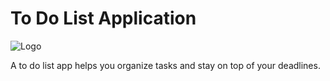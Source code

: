 # To Do List Application
![Logo](https://lh3.googleusercontent.com/fuh6EAMDkvdmtQ9ZUZi4PYMEsOHGWSpGHJA8RzKdYw_784MMze_QWZP2s5Uli9sO4kXwNqlYdtuTH0D-L27Obq3azEsgdf1VyJGgtMep0tDTydh8Sw8AQnFrKUU5ajTmjYWdSNx3YUke3sR88gAGydtT9QDtOYPwFIQFAzsqMDg1VmhUuwHcg2F01Te0goos_gdyRrSoJ5Hl6RYk2DNyHt-mlg1tWmQoIwDhWjM7kosyg-6xzJw6rkYaVWs1-3kTGbxy5MxgEeqpzTZWSczKzHIkhlbzL9GdW5WntRUEKXbot8zKGxaoX8gU8_w6o_4se-1bLVPQzRgrSl-GoFxlvBGB095TD47qPaj48OMmKD7A88q7BNHauFv248xSMHuEwRPGZYrI99tP8g0Qf8GN4yrYe44eA2DASsdn0OT-On26hBSPZeVbyow5bm_qPj4al8My2wbFhaokjFtnTYmFGWQtfZepUWPmGIJNDG0OxYFjMzDxFlpCRoKtfT0iqOHGrWRxh-wo5NJS03f67D9iS5MiZjovyR-1gnMlO5CjhQWkFCuQqhbNl9ppmdI88JD1_kHBL-xsaIHeHtoqurnzf454bG4GvQYDFX6R2ePnuOtjp_35CKi0WqujZIQEs9FDNy5-8BThKPqkwfNcylFmB5U6RqJzTwSS9sHpKL5btHZByz7SkA_JS0hD-29IXHEP--2ztQy8iGmdVdqP08SWzCJvQUvlHCv595n_TsLtxOkSOXvI6iWO67uOjlq0JBeFM38Ir3yLdVOCcc6H5uGw6gMp-u2b8idT7LtZLjhTywn-X2_rLce7qiNbJc0wE2stbvcAWLECEx-h3vvTmh97FLCJNT2c4sv8WQErXhRxmoyM5vh9fOTlHmGW4yFQMpheMpROEW0QXnoG7ngbpqnJ15OFVzI5f8_x3bEt0GOUjDfY=w190-h189-no?authuser=0)

A to do list app helps you organize tasks and stay on top of your deadlines.
